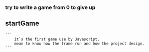 ### try to write a game from 0 to give up

## startGame 
    
    ```
        it`s the first game use by Javascript.
        mean to know how the frame run and how the project design.
    ```